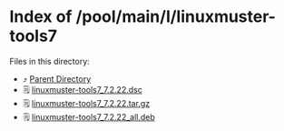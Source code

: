 
# Index of /pool/main/l/linuxmuster-tools7
Files in this directory:
- ⤴ [Parent Directory](../)
- 🗒 [linuxmuster-tools7_7.2.22.dsc](linuxmuster-tools7_7.2.22.dsc)
- 🗒 [linuxmuster-tools7_7.2.22.tar.gz](linuxmuster-tools7_7.2.22.tar.gz)
- 🗒 [linuxmuster-tools7_7.2.22_all.deb](linuxmuster-tools7_7.2.22_all.deb)
